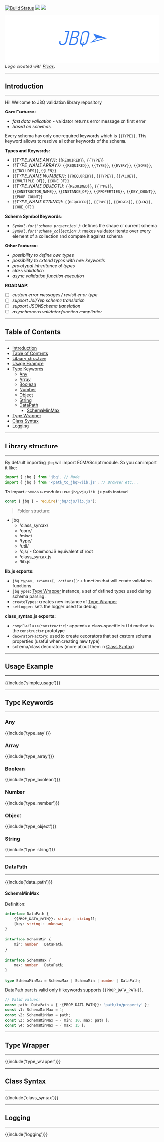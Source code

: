[![Build Status](https://travis-ci.org/krnik/jbq.svg?branch=master)](https://travis-ci.org/krnik/jbq)
[![](https://img.shields.io/npm/v/jbq.svg)](https://www.npmjs.com/package/jbq)
![](https://img.shields.io/npm/types/jbq.svg)

![LOGO](https://raw.githubusercontent.com/krnik/jbq/master/jbq.png)
*Logo created with [Picas](https://github.com/djyde/Picas).*

***
## Introduction
***
Hi! Welcome to JBQ validation library repository.

**Core Features:**
- *fast data validation* - validator returns error message on first error
- *based on schemas*

Every schema has only one required keywords which is `{{TYPE}}`. This keyword allows to resolve all other keywords of the schema.

**Types and Keywords:**
- *{{TYPE_NAME.ANY}}*: `{{REQUIRED}}`, `{{TYPE}}`
- *{{TYPE_NAME.ARRAY}}*: `{{REQUIRED}}`, `{{TYPE}}`, `{{EVERY}}`, `{{SOME}}`, `{{INCLUDES}}`, `{{LEN}}`
- *{{TYPE_NAME.NUMBER}}*: `{{REQUIRED}}`, `{{TYPE}}`, `{{VALUE}}`, `{{MULTIPLE_OF}}`, `{{ONE_OF}}`
- *{{TYPE_NAME.OBJECT}}*: `{{REQUIRED}}`, `{{TYPE}}`, `{{CONSTRUCTOR_NAME}}`, `{{INSTANCE_OF}}`, `{{PROPERTIES}}`, `{{KEY_COUNT}}`, `{{PROP_COUNT}}`
- *{{TYPE_NAME.STRING}}*: `{{REQUIRED}}`, `{{TYPE}}`, `{{REGEX}}`, `{{LEN}}`, `{{ONE_OF}}`


**Schema Symbol Keywords:**
- *`Symbol.for('schema_properties')`*: defines the shape of current schema
- *`Symbol.for('schema_collection')`*: makes validator iterate over every element of a collection and compare it against schema


**Other Features:**
- *possibility to define own types*
- *possibility to extend types with new keywords*
- *prototypal inheritance of types*
- *class validation*
- *async validation function execution*

**ROADMAP:**
- [ ] *custom error messages / revisit error type*
- [ ] *support Joi/Yup schema translation*
- [ ] *support JSONSchema translation*
- [ ] *asynchronous validator function compliation*

***
## Table of Contents
***

- [Introduction](#introduction)
- [Table of Contents](#table-of-contents)
- [Library structure](#library-structure)
- [Usage Example](#usage-example)
- [Type Keywords](#type-keywords)
  - [Any](#any)
  - [Array](#array)
  - [Boolean](#boolean)
  - [Number](#number)
  - [Object](#object)
  - [String](#string)
  - [DataPath](#datapath)
    - [SchemaMinMax](#schemaminmax)
- [Type Wrapper](#type-wrapper)
- [Class Syntax](#class-syntax)
- [Logging](#logging)


***
## Library structure
***
By default importing `jbq` will import ECMAScript module. So you can import it like:
```javascript
import { jbq } from 'jbq'; // Node
import { jbq } from '<path_to_jbq>/lib.js'; // Browser etc...
```

To import `CommonJS` modules use `jbq/cjs/lib.js` path instead.
```javascript
const { jbq } = require('jbq/cjs/lib.js');
```

> Folder structure:
- jbq
    - /class_syntax/
    - /core/
    - /misc/
    - /type/
    - /util/
    - /cjs/ - CommonJS equivalent of root
    - /class_syntax.js
    - /lib.js

**lib.js exports:**
- `jbq(types, schemas[, options])`: a function that will create validation functions
- `jbqTypes`: [Type Wrapper](#type-wrapper) instance, a set of defined types used during schema parsing.
- `createTypes`: creates new instance of [Type Wrapper](#type-wrapper)
- `setLogger`: sets the logger used for debug

**class_syntax.js exports:**
- `compileClass(constructor)`: appends a class-specific `build` method to the `constructor` prototype
- `decoratorFactory`: used to create decorators that set custom schema properties (useful when creating new type)
- schema/class decorators (more about them in [Class Syntax](#class-syntax))

***
## Usage Example
***
{{include('simple_usage')}}

***
## Type Keywords
***
### Any
{{include('type_any')}}
### Array
{{include('type_array')}}
### Boolean
{{include('type_boolean')}}
### Number
{{include('type_number')}}
### Object
{{include('type_object')}}
### String
{{include('type_string')}}

***
### DataPath
***
{{include('data_path')}}

#### SchemaMinMax

Definition:
```typescript
interface DataPath {
    {{PROP_DATA_PATH}}: string | string[];
    [key: string]: unknown;
}

interface SchemaMin {
    min: number | DataPath;
}

interface SchemaMax {
    max: number | DataPath;
}

type SchemaMinMax = SchemaMax | SchemaMin | number | DataPath;
```

DataPath part is valid only if keywords supports `{{PROP_DATA_PATH}}`.
```typescript
// Valid values:
const path: DataPath = { {{PROP_DATA_PATH}}: 'path/to/property' };
const v1: SchemaMinMax = 1;
const v2: SchemaMinMax = path;
const v3: SchemaMinMax = { min: 10, max: path };
const v4: SchemaMinMax = { max: 15 };
```
***
## Type Wrapper
***
{{include('type_wrapper')}}

***
## Class Syntax
***
{{include('class_syntax')}}

***
## Logging
***
{{include('logging')}}
